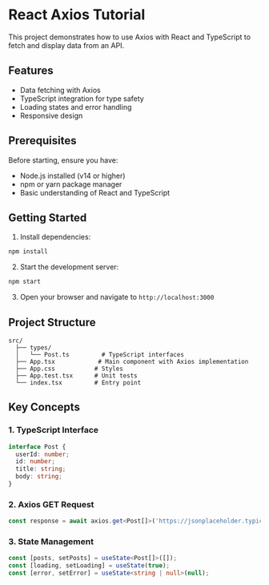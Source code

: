 # React Axios Tutorial

This project demonstrates how to use Axios with React and TypeScript to fetch and display data from an API.

## Features

- Data fetching with Axios
- TypeScript integration for type safety
- Loading states and error handling
- Responsive design


## Prerequisites

Before starting, ensure you have:
- Node.js installed (v14 or higher)
- npm or yarn package manager
- Basic understanding of React and TypeScript

## Getting Started

1. Install dependencies:
```bash
npm install
```

2. Start the development server:
```bash
npm start
```

3. Open your browser and navigate to `http://localhost:3000`

## Project Structure

```
src/
  ├── types/
  │   └── Post.ts         # TypeScript interfaces
  ├── App.tsx            # Main component with Axios implementation
  ├── App.css           # Styles
  ├── App.test.tsx      # Unit tests
  └── index.tsx         # Entry point
```

## Key Concepts

### 1. TypeScript Interface
```typescript
interface Post {
  userId: number;
  id: number;
  title: string;
  body: string;
}
```

### 2. Axios GET Request
```typescript
const response = await axios.get<Post[]>('https://jsonplaceholder.typicode.com/posts');
```

### 3. State Management
```typescript
const [posts, setPosts] = useState<Post[]>([]);
const [loading, setLoading] = useState(true);
const [error, setError] = useState<string | null>(null);
```

